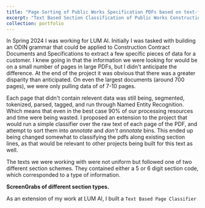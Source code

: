 ```yaml
---
title: "Page Sorting of Public Works Specification PDFs based on text-features"
excerpt: "Text Based Section Classification of Public Works Construction Documents. <br/><img src='/images/classifier-post-image.png'>"
collection: portfolio
---
```


In Spring 2024 I was working for LUM AI. Initially I was tasked with building an ODIN grammar that could be applied to Construction Contract Documents and Specifications to extract a few specific pieces of data for a customer. I knew going in that the information we were looking for would be on a small number of pages in large PDFs, but I didn't anticipate the difference. At the end of the project it was obvious that there was a greater disparity than anticipated. On even the largest documents (around 700 pages), we were only pulling data of of 7-10 pages. 

Each page that didn't contain relevent data was still being, segmented, tokenized, parsed, tagged, and run through Named Entity Recognition. Which means that even in the best case 90% of our processing resources and time were being wasted. I proposed an extension to the project that would run a simple classifier over the raw text of each page of the PDF, and attempt to sort them into *annotate* and *don't annotate* bins. This ended up being changed somewhat to classifying the pdfs along existing section lines, as that would be relevant to other projects being built for this text as well. 

The texts we were working with were not uniform but followed one of two different section schemes. They contained either a 5 or 6 digit section code, which corresponded to a type of information. 

**ScreenGrabs of different section types.**

As an extension of my work at LUM AI, I built a `Text Based Page Classifier` 